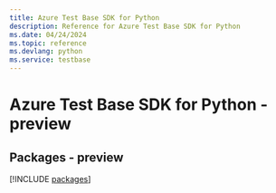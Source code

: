 ```yaml
---
title: Azure Test Base SDK for Python
description: Reference for Azure Test Base SDK for Python
ms.date: 04/24/2024
ms.topic: reference
ms.devlang: python
ms.service: testbase
---
```

# Azure Test Base SDK for Python - preview
## Packages - preview
[!INCLUDE [packages](test-base-index.md)]